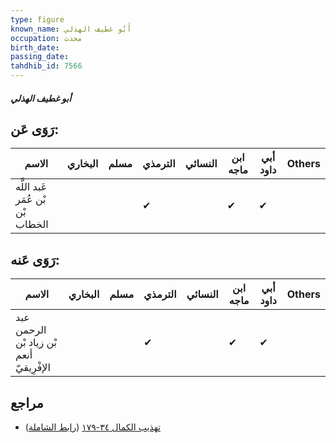 ```yaml
---
type: figure
known_name: أَبُو غطيف الهذلي
occupation: محدث
birth_date:
passing_date:
tahdhib_id: 7566
---
```

##### أبو غطيف الهذلي

## رَوَى عَن:
| الاسم                            | البخاري | مسلم | الترمذي | النسائي | ابن ماجه | أبي داود | Others |
| -------------------------------- | ------- | ---- | ------- | ------- | -------- | -------- | ------ |
| عَبد اللَّه بْن عُمَر بْن الخطاب |         |      | ✔       |         | ✔        | ✔        |        |
## رَوَى عَنه:
| الاسم                                    | البخاري | مسلم | الترمذي | النسائي | ابن ماجه | أبي داود | Others |
| ---------------------------------------- | ------- | ---- | ------- | ------- | -------- | -------- | ------ |
| عبد الرحمن بْن زياد بْن أنعم الإفْرِيقيّ |         |      | ✔       |         | ✔        | ✔        |        |
## مراجع
- [تهذيب الكمال ٣٤-١٧٩](obsidian://open?vault=Tahdhib-al-Kamal&file=Figures/٧٥٦٦-أبو%20غطيف%20الهذلي) ([رابط الشاملة](https://shamela.ws/book/3722/18296))